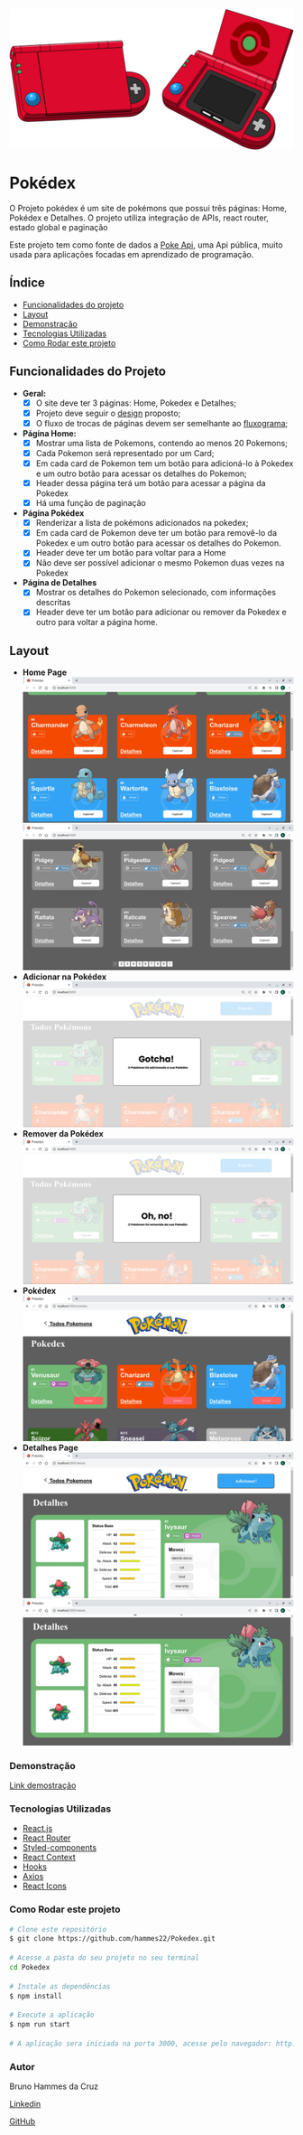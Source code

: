 ![pokedex](./images/pokedexKanto.webp)

# **Pokédex**

O Projeto pokédex é um site de pokémons que possui três páginas: Home, Pokédex e Detalhes.
O projeto utiliza integração de APIs, react router, estado global e paginação

Este projeto tem como fonte de dados a [Poke Api](https://pokeapi.co/ "Poke Api"), uma Api pública, muito usada para aplicações focadas em aprendizado de programação.

## **Índice**

- <a href="#funcionalidades">Funcionalidades do projeto</a>
- <a href="#layout">Layout</a>
- <a href="#Demonstração">Demonstração</a>
- <a href="#Tecnologias">Tecnologias Utilizadas</a>
- <a href="#Como"> Como Rodar este projeto</a>

## **Funcionalidades do Projeto**

- **Geral:**
  - [x] O site deve ter 3 páginas: Home, Pokedex e Detalhes;
  - [x] Projeto deve seguir o [design](https://www.figma.com/file/KseyA2Ofghiek2Cy3ZaDre/Poked%C3%A9x?t=AEi3zEmWmarf1FbP-0 "design") proposto;
  - [x] O fluxo de trocas de páginas devem ser semelhante ao [fluxograma](https://www.figma.com/proto/KseyA2Ofghiek2Cy3ZaDre/Poked%C3%A9x?page-id=0%3A1&node-id=2%3A2&viewport=358%2C197%2C0.27&scaling=scale-down&starting-point-node-id=2%3A2 "fluxograma");
- **Página Home:**
  - [x] Mostrar uma lista de Pokemons, contendo ao menos 20 Pokemons;
  - [x] Cada Pokemon será representado por um Card;
  - [x] Em cada card de Pokemon tem um botão para adicioná-lo à Pokedex e um outro botão para acessar os detalhes do Pokemon;
  - [x] Header dessa página terá um botão para acessar a página da Pokedex
  - [x] Há uma função de paginação
- **Página Pokédex**
  - [x] Renderizar a lista de pokémons adicionados na pokedex;
  - [x] Em cada card de Pokemon deve ter um botão para removê-lo da Pokedex e um outro botão para acessar os detalhes do Pokemon.
  - [x] Header deve ter um botão para voltar para a Home
  - [x] Não deve ser possível adicionar o mesmo Pokemon duas vezes na Pokedex
- **Página de Detalhes**
  - [x] Mostrar os detalhes do Pokemon selecionado, com informações descritas
  - [x] Header deve ter um botão para adicionar ou remover da Pokedex e outro para voltar a página home.

## **Layout**

- **Home Page**
  ![Home Page](./images/Home_Page1.png)
  ![Home Page](./images/Home_Page2.png)
- **Adicionar na Pokédex**
  ![Adicionar na pokédex](./images/adicionarPokedex.png)
- **Remover da Pokédex**
  ![Adicionar na pokédex](./images/removerPokedex.png)
- **Pokédex**
  ![Pokédex](./images/pokedex_Page.png)
- **Detalhes Page**
  ![Detalhes](./images/detalhes_page.png)
  ![Detalhes](./images/detalhes_page2.png)

### **Demonstração**

[Link demostração](https://repulsive-knife.surge.sh/)

### **Tecnologias Utilizadas**

- [React.js](https://pt-br.reactjs.org/)
- [React Router](https://reactrouter.com/en/main/start/overview)
- [Styled-components](https://styled-components.com/)
- [React Context](https://reactjs.org/docs/context.html)
- [Hooks](https://reactjs.org/docs/hooks-intro.html)
- [Axios](https://axios-http.com/ptbr/docs/intro)
- [React Icons](https://react-icons.github.io/react-icons)

### **Como Rodar este projeto**

```bash
# Clone este repositório
$ git clone https://github.com/hammes22/Pokedex.git

# Acesse a pasta do seu projeto no seu terminal
cd Pokedex

# Instale as dependências
$ npm install

# Execute a aplicação
$ npm run start

# A aplicação sera iniciada na porta 3000, acesse pelo navegador: http://localhost:3000
```

### **Autor**

Bruno Hammes da Cruz

[Linkedin](https://www.linkedin.com/in/bruno-hammes-80ba9214b/)

[GitHub](https://github.com/hammes22)
